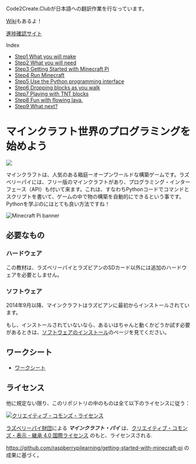 Code2Create.Clubが日本語への翻訳作業を行なっています。

[Wiki](https://github.com/Naohiro2g/getting-started-with-minecraft-pi/wiki)もあるよ！

[進捗確認サイト](https://naohiro2g.github.io/getting-started-with-minecraft-pi/)

Index
- [Step1 What you will make](ja/step_1.md)
- [Step2 What you will need](ja/step_2.md)
- [Step3 Getting Started with Minecraft Pi](ja/step_3.md)
- [Step4 Run Minecraft](ja/step_4.md)
- [Step5 Use the Python programming interface](ja/step_5.md)
- [Step6 Dropping blocks as you walk](ja/step_6.md)
- [Step7 Playing with TNT blocks](ja/step_7.md)
- [Step8 Fun with flowing lava.](ja/step_8.md)
- [Step9 What next?](ja/step_9.md)


# マインクラフト世界のプログラミングを始めよう

![](cover.png)

マインクラフトは、人気のある箱庭ーオープンワールドな構築ゲームです。ラズベリーパイには、フリー版のマインクラフトがあり、プログラミング・インターフェース（API）も付いて来ます。これは、すなわちPythonコードでコマンドとスクリプトを書いて、ゲームの中で物の構築を自動的にできるという事です。Pythonを学ぶのにはとても良い方法ですね！

![Minecraft Pi banner](images/minecraft-pi-banner.png)

## 必要なもの

### ハードウェア

この教材は、ラズベリーパイとラズビアンのSDカード以外には追加のハードウェアを必要としません。

### ソフトウェア

2014年9月以降、マインクラフトはラズビアンに最初からインストールされています。

もし、インストールされていないなら、あるいはちゃんと動くかどうか試す必要があるときは、[ソフトウェアのインストール](software.md)のページを見てください。

## ワークシート

- [ワークシート](worksheet.md)

## ライセンス

他に規定ない限り、このリポジトリの中のものは全て以下のライセンスに従う：

[![クリエイティブ・コモンズ・ライセンス](http://i.creativecommons.org/l/by-sa/4.0/88x31.png)](https://creativecommons.org/licenses/by-sa/4.0/deed.ja)

 [ラズベリーパイ財団](http://www.raspberrypi.org)による ***マインクラフト・パイ*** は、[クリエイティブ・コモンズ・表示 - 継承 4.0 国際ライセンス](https://creativecommons.org/licenses/by-sa/4.0/deed.ja) のもと、ライセンスされる.

https://github.com/raspberrypilearning/getting-started-with-minecraft-pi の成果に基づく。
